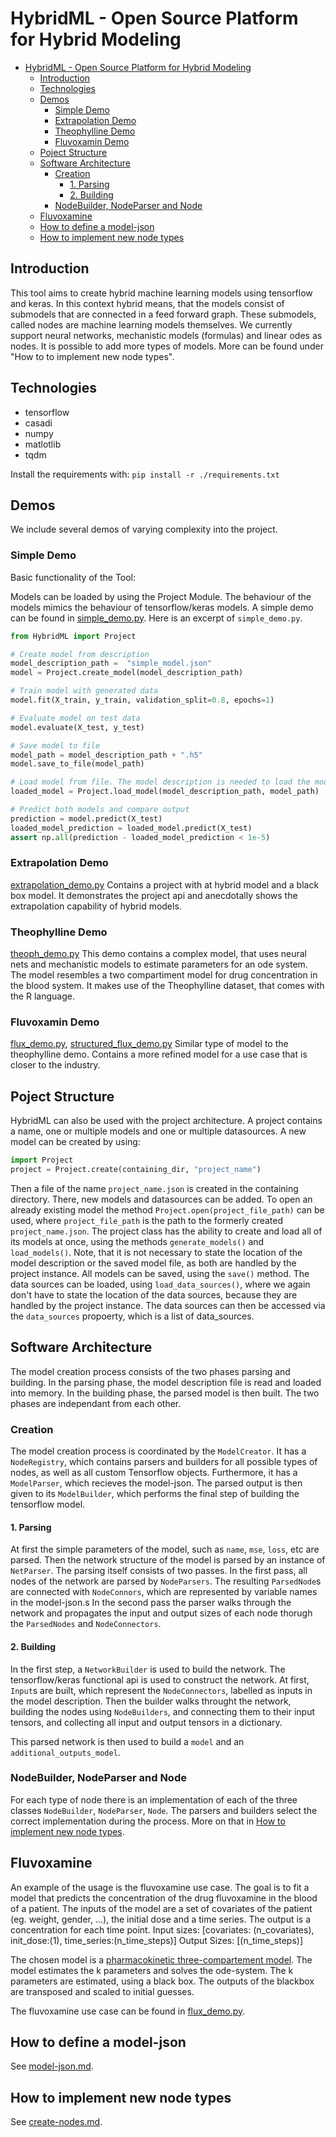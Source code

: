 # HybridML - Open Source Platform for Hybrid Modeling

- [HybridML - Open Source Platform for Hybrid Modeling](#HybridML---Open-Source-Platform-for-Hybrid-Modeling)
  - [Introduction](#introduction)
  - [Technologies](#technologies)
  - [Demos](#demos)
    - [Simple Demo](#simple-demo)
    - [Extrapolation Demo](#extrapolation-demo)
    - [Theophylline Demo](#theophylline-demo)
    - [Fluvoxamin Demo](#fluvoxamin-demo)
  - [Poject Structure](#poject-structure)
  - [Software Architecture](#software-architecture)
    - [Creation](#creation)
      - [1. Parsing](#1-parsing)
      - [2. Building](#2-building)
    - [NodeBuilder, NodeParser and Node](#nodebuilder-nodeparser-and-node)
  - [Fluvoxamine](#fluvoxamine)
  - [How to define a model-json](#how-to-define-a-model-json)
  - [How to implement new node types](#how-to-implement-new-node-types)
## Introduction
This tool aims to create hybrid machine learning models using tensorflow and keras.
In this context hybrid means, that the models consist of submodels that are connected in a feed forward graph.
These submodels, called nodes are machine learning models themselves.
We currently support neural networks, mechanistic models (formulas) and linear odes as nodes.
It is possible to add more types of models.
More can be found under "How to to implement new node types".


## Technologies
* tensorflow
* casadi
* numpy
* matlotlib
* tqdm

Install the requirements with:
```pip install -r ./requirements.txt```

## Demos
We include several demos of varying complexity into the project.


### Simple Demo
Basic functionality of the Tool:


Models can be loaded by using the Project Module.
The behaviour of the models mimics the behaviour of tensorflow/keras models.
A simple demo can be found in [simple_demo.py](demo/simple_demo.py).
Here is an excerpt of `simple_demo.py`.
```python
from HybridML import Project

# Create model from description
model_description_path =  "simple_model.json"
model = Project.create_model(model_description_path)

# Train model with generated data
model.fit(X_train, y_train, validation_split=0.8, epochs=1)

# Evaluate model on test data
model.evaluate(X_test, y_test)

# Save model to file
model_path = model_description_path + ".h5"
model.save_to_file(model_path)

# Load model from file. The model description is needed to load the model.
loaded_model = Project.load_model(model_description_path, model_path)

# Predict both models and compare output
prediction = model.predict(X_test)
loaded_model_prediction = loaded_model.predict(X_test)
assert np.all(prediction - loaded_model_prediction < 1e-5)
```

### Extrapolation Demo
[extrapolation_demo.py](demo/extrapolation_demo/extrapolation_demo.py)
Contains a project with at hybrid model and a black box model.
It demonstrates the project api and anecdotally shows the extrapolation capability of hybrid models.

### Theophylline Demo
[theoph_demo.py](demo/theoph/theoph_demo.py)
This demo contains a complex model, that uses neural nets and mechanistic models to estimate parameters for an ode system.
The model resembles a two compartiment model for drug concentration in the blood system.
It makes use of the Theophylline dataset, that comes with the R language.

### Fluvoxamin Demo
[flux_demo.py](demo/flux/flux_demo.py), 
[structured_flux_demo.py](demo/flux/structured_flux_demo.py)
Similar type of model to the theophylline demo.
Contains a more refined model for a use case that is closer to the industry.


## Poject Structure
HybridML can also be used with the project architecture.
A project contains a name, one or multiple models and one or multiple datasources.
A new model can be created by using:
```python
import Project
project = Project.create(containing_dir, "project_name")
```
Then a file of the name `project_name.json` is created in the containing directory.
There, new models and datasources can be added.
To open an already existing model the method  `Project.open(project_file_path)` can be used, where `project_file_path` is the path to the formerly created `project_name.json`.
The project class has the ability to create and load all of its models at once, using the methods `generate_models()` and `load_models()`.
Note, that it is not necessary to state the location of the model description or the saved model file, as both are handled by the project instance.
All models can be saved, using the `save()` method.
The data sources can be loaded, using `load_data_sources()`, where we again don't have to state the location of the data sources, because they are handled by the project instance.
The data sources can then be accessed via the `data_sources` propoerty, which is a list of data_sources.


## Software Architecture

The model creation process consists of the two phases parsing and building.
In the parsing phase, the model description file is read and loaded into memory.
In the building phase, the parsed model is then built.
The two phases are independant from each other.

### Creation
The model creation process is coordinated by the `ModelCreator`.
It has a `NodeRegistry`, which contains parsers and builders for all possible types of nodes, as well as all custom Tensorflow objects.
Furthermore, it has a `ModelParser`, which recieves the model-json.
The parsed output is then given to its `ModelBuilder`, which performs the final step of building the tensorflow model.

#### 1. Parsing
At first the simple parameters of the model, such as `name`, `mse`, `loss`, etc are parsed.
Then the network structure of the model is parsed by an instance of `NetParser`.
The parsing itself consists of two passes.
In the first pass, all nodes of the network are parsed by `NodeParsers`.
The resulting `ParsedNode`s are connected with `NodeConnors`, which are represented by variable names in the model-json.s
In the second pass the parser walks through the network and propagates the input and output sizes of each node thorugh the `ParsedNodes` and `NodeConnectors`.

#### 2. Building
In the first step, a `NetworkBuilder` is used to build the network.
The tensorflow/keras functional api is used to construct the network.
At first, `Input`s are built, which represent the `NodeConnectors`, labelled as inputs in the model description.
Then the builder walks throught the network, building the nodes using `NodeBuilders`, and connecting them to their input tensors, and collecting all input and output tensors in a dictionary.

This parsed network is then used to build a `model` and an `additional_outputs_model`.


### NodeBuilder, NodeParser and Node
For each type of node there is an implementation of each of the three classes `NodeBuilder`, `NodeParser`, `Node`.
The parsers and builders select the correct implementation during the process.
More on that in [How to implement new node types](create-nodes.md).


## Fluvoxamine
An example of the usage is the fluvoxamine use case.
The goal is to fit a model that predicts the concentration of the drug fluvoxamine in the blood of a patient.
The inputs of the model are a set of covariates of the patient (eg. weight, gender, ...), the initial dose and a time series.
The output is a concentration for each time point.
Input sizes: [covariates: (n_covariates), init_dose:(1), time_series:(n_time_steps)]
Output Sizes: [(n_time_steps)]

The chosen model is a [pharmacokinetic three-compartement model](http://www.turkupetcentre.net/petanalysis/pk_3cm.html).
The model estimates the k parameters and solves the ode-system.
The k parameters are estimated, using a black box.
The outputs of the blackbox are transposed and scaled to initial guesses.

The fluvoxamine use case can be found in [flux_demo.py](demo/flux/flux_demo.py).


## How to define a model-json
See [model-json.md](model-json.md).

## How to implement new node types
See [create-nodes.md](create-nodes.md).
